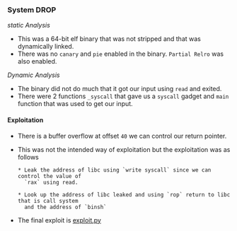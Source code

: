 
### System DROP

*static Analysis*
- This was a 64-bit elf binary that was not stripped and that was dynamically linked.
- There was no `canary` and `pie` enabled in the binary. `Partial Relro` was also enabled.

*Dynamic Analysis*
- The binary did not do much that it got our input using `read` and exited.
- There were 2 functions `_syscall` that gave us a `syscall` gadget and `main` function
that was used to get our input.

#### Exploitation

- There is a buffer overflow at offset `40` we can control our return pointer.
- This was not the intended way of exploitation but the exploitation was as follows

      * Leak the address of libc using `write syscall` since we can control the value of 
        `rax` using read.

      * Look up the address of libc leaked and using `rop` return to libc that is call system
        and the address of `binsh`


- The final exploit is [exploit.py](exploit.py)

